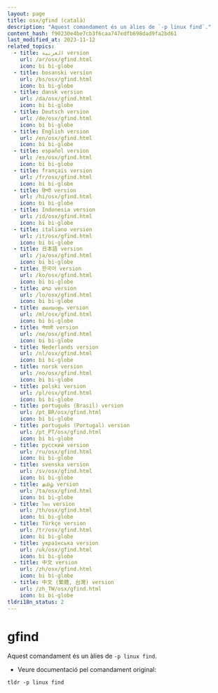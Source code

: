 ```yaml
---
layout: page
title: osx/gfind (català)
description: "Aquest comandament és un àlies de `-p linux find`."
content_hash: f90230e4be7cb3f6caa747edfb698dad9fa2bd61
last_modified_at: 2023-11-12
related_topics:
  - title: العربية version
    url: /ar/osx/gfind.html
    icon: bi bi-globe
  - title: bosanski version
    url: /bs/osx/gfind.html
    icon: bi bi-globe
  - title: dansk version
    url: /da/osx/gfind.html
    icon: bi bi-globe
  - title: Deutsch version
    url: /de/osx/gfind.html
    icon: bi bi-globe
  - title: English version
    url: /en/osx/gfind.html
    icon: bi bi-globe
  - title: español version
    url: /es/osx/gfind.html
    icon: bi bi-globe
  - title: français version
    url: /fr/osx/gfind.html
    icon: bi bi-globe
  - title: हिन्दी version
    url: /hi/osx/gfind.html
    icon: bi bi-globe
  - title: Indonesia version
    url: /id/osx/gfind.html
    icon: bi bi-globe
  - title: italiano version
    url: /it/osx/gfind.html
    icon: bi bi-globe
  - title: 日本語 version
    url: /ja/osx/gfind.html
    icon: bi bi-globe
  - title: 한국어 version
    url: /ko/osx/gfind.html
    icon: bi bi-globe
  - title: ລາວ version
    url: /lo/osx/gfind.html
    icon: bi bi-globe
  - title: മലയാളം version
    url: /ml/osx/gfind.html
    icon: bi bi-globe
  - title: नेपाली version
    url: /ne/osx/gfind.html
    icon: bi bi-globe
  - title: Nederlands version
    url: /nl/osx/gfind.html
    icon: bi bi-globe
  - title: norsk version
    url: /no/osx/gfind.html
    icon: bi bi-globe
  - title: polski version
    url: /pl/osx/gfind.html
    icon: bi bi-globe
  - title: português (Brasil) version
    url: /pt_BR/osx/gfind.html
    icon: bi bi-globe
  - title: português (Portugal) version
    url: /pt_PT/osx/gfind.html
    icon: bi bi-globe
  - title: русский version
    url: /ru/osx/gfind.html
    icon: bi bi-globe
  - title: svenska version
    url: /sv/osx/gfind.html
    icon: bi bi-globe
  - title: தமிழ் version
    url: /ta/osx/gfind.html
    icon: bi bi-globe
  - title: ไทย version
    url: /th/osx/gfind.html
    icon: bi bi-globe
  - title: Türkçe version
    url: /tr/osx/gfind.html
    icon: bi bi-globe
  - title: українська version
    url: /uk/osx/gfind.html
    icon: bi bi-globe
  - title: 中文 version
    url: /zh/osx/gfind.html
    icon: bi bi-globe
  - title: 中文 (繁體, 台灣) version
    url: /zh_TW/osx/gfind.html
    icon: bi bi-globe
tldri18n_status: 2
---
```

# gfind

Aquest comandament és un àlies de `-p linux find`.

- Veure documentació pel comandament original:

`tldr -p linux find`

